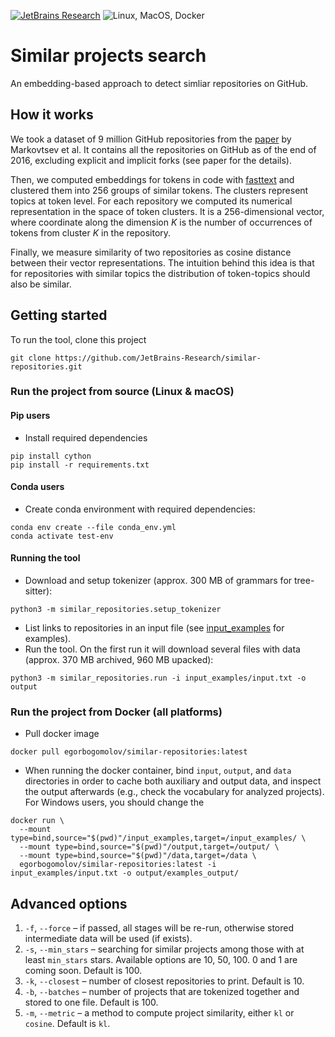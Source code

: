 [![JetBrains Research](https://jb.gg/badges/research.svg)](https://confluence.jetbrains.com/display/ALL/JetBrains+on+GitHub)
![Linux, MacOS, Docker](https://github.com/JetBrains-Research/similar-repositories/workflows/Linux,%20MacOS,%20Docker/badge.svg)

# Similar projects search

An embedding-based approach to detect simliar repositories on GitHub.

## How it works

We took a dataset of 9 million GitHub repositories from the [paper](https://arxiv.org/pdf/1704.00135.pdf) by Markovtsev et al.
It contains all the repositories on GitHub as of the end of 2016, excluding explicit and implicit forks (see paper for the details).

Then, we computed embeddings for tokens in code with [fasttext](https://github.com/facebookresearch/fastText) and clustered them
into 256 groups of similar tokens. The clusters represent topics at token level. For each repository we computed 
its numerical representation in the space of token clusters. It is a 256-dimensional vector, where coordinate along the
dimension _K_ is the number of occurrences of tokens from cluster _K_ in the repository.

Finally, we measure similarity of two repositories as cosine distance between their vector representations. The intuition
behind this idea is that for repositories with similar topics the distribution of token-topics should also be similar.

## Getting started

To run the tool, clone this project 
```
git clone https://github.com/JetBrains-Research/similar-repositories.git
```

### Run the project from source (Linux & macOS)

#### Pip users
* Install required dependencies

```shell script
pip install cython
pip install -r requirements.txt
```

#### Conda users
* Create conda environment with required dependencies:

```shell script
conda env create --file conda_env.yml
conda activate test-env
```

#### Running the tool

* Download and setup tokenizer (approx. 300 MB of grammars for tree-sitter):

```shell script
python3 -m similar_repositories.setup_tokenizer
```

* List links to repositories in an input file (see [input_examples](input_examples) for examples).
* Run the tool. On the first run it will download several files with data (approx. 370 MB archived, 960 MB upacked):
```shell script
python3 -m similar_repositories.run -i input_examples/input.txt -o output
```

### Run the project from Docker (all platforms)

* Pull docker image
```shell script
docker pull egorbogomolov/similar-repositories:latest
```

* When running the docker container, bind `input`, `output`, and `data` directories in order to cache both auxiliary
 and output data, and inspect the output afterwards (e.g., check the vocabulary for analyzed projects). For Windows users,
 you should change the 

```shell script
docker run \
  --mount type=bind,source="$(pwd)"/input_examples,target=/input_examples/ \
  --mount type=bind,source="$(pwd)"/output,target=/output/ \
  --mount type=bind,source="$(pwd)"/data,target=/data \
  egorbogomolov/similar-repositories:latest -i input_examples/input.txt -o output/examples_output/
```

## Advanced options

1. `-f`, `--force` &ndash; if passed, all stages will be re-run, otherwise stored intermediate data will be used (if exists).
2. `-s`, `--min_stars` &ndash; searching for similar projects among those with at least `min_stars` stars. 
Available options are 10, 50, 100. 0 and 1 are coming soon. Default is 100.
3. `-k`, `--closest` &ndash; number of closest repositories to print. Default is 10.
4. `-b`, `--batches` &ndash; number of projects that are tokenized together and stored to one file. Default is 100.
5. `-m`, `--metric` &ndash; a method to compute project similarity, either `kl` or `cosine`. Default is `kl`.
